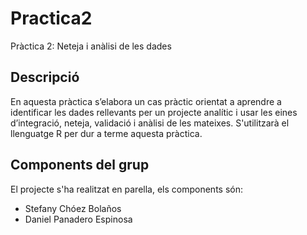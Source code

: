 # Practica2
Pràctica 2: Neteja i anàlisi de les dades

## Descripció
En aquesta pràctica s’elabora un cas pràctic orientat a aprendre a identificar les dades rellevants per un projecte analític i usar les eines d’integració, neteja, validació i anàlisi de les
mateixes. S'utilitzarà el llenguatge R per dur a terme aquesta pràctica.

## Components del grup
El projecte s'ha realitzat en parella, els components són:
  * Stefany Chóez Bolaños
  * Daniel Panadero Espinosa
